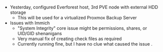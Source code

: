 
- Yesterday, configured Everforest host, 3rd PVE node with external HDD storage
	- This will be used for a virtualized Proxmox Backup Server
- Issues with Immich
	- "System Integrity" core issue might be permissions, shares, or UID/GID shenanigans
	- Very manual fix of creating check files as required
	- Currently running fine, but I have no clue what caused the issue .